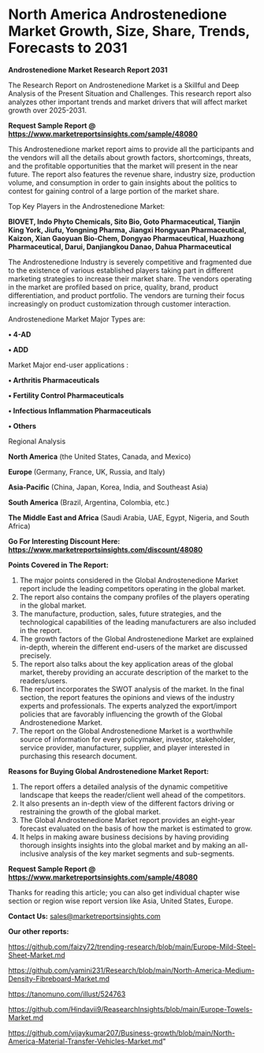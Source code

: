 # North America Androstenedione Market Growth, Size, Share, Trends, Forecasts to 2031

<strong>Androstenedione Market Research Report 2031</strong>

The Research Report on Androstenedione Market is a Skillful and Deep Analysis of the Present Situation and Challenges. This research report also analyzes other important trends and market drivers that will affect market growth over 2025-2031.

<strong>Request Sample Report @ <a href=https://www.marketreportsinsights.com/sample/48080>https://www.marketreportsinsights.com/sample/48080</a></strong>

This Androstenedione market report aims to provide all the participants and the vendors will all the details about growth factors, shortcomings, threats, and the profitable opportunities that the market will present in the near future. The report also features the revenue share, industry size, production volume, and consumption in order to gain insights about the politics to contest for gaining control of a large portion of the market share.

Top Key Players in the Androstenedione Market:

<strong>BIOVET, Indo Phyto Chemicals, Sito Bio, Goto Pharmaceutical, Tianjin King York, Jiufu, Yongning Pharma, Jiangxi Hongyuan Pharmaceutical, Kaizon, Xian Gaoyuan Bio-Chem, Dongyao Pharmaceutical, Huazhong Pharmaceutical, Darui, Danjiangkou Danao, Dahua Pharmaceutical</strong>

The Androstenedione Industry is severely competitive and fragmented due to the existence of various established players taking part in different marketing strategies to increase their market share. The vendors operating in the market are profiled based on price, quality, brand, product differentiation, and product portfolio. The vendors are turning their focus increasingly on product customization through customer interaction.

Androstenedione Market Major Types are:

<strong>•  4-AD

•  ADD</strong>

Market Major end-user applications :

<strong>•  Arthritis Pharmaceuticals

•  Fertility Control Pharmaceuticals

•  Infectious Inflammation Pharmaceuticals

•  Others</strong>

Regional Analysis

</u><strong><b>North America</b></strong> (the United States, Canada, and Mexico)

<strong><b>Europe </b></strong>(Germany, France, UK, Russia, and Italy)

<strong><b>Asia-Pacific</b></strong> (China, Japan, Korea, India, and Southeast Asia)

<strong><b>South America</b></strong> (Brazil, Argentina, Colombia, etc.)

<strong><b>The Middle East and Africa</b></strong> (Saudi Arabia, UAE, Egypt, Nigeria, and South Africa)

<strong>Go For Interesting Discount Here: <a href=https://www.marketreportsinsights.com/discount/48080>https://www.marketreportsinsights.com/discount/48080</a></strong>

<strong>Points Covered in The Report:</strong>
<ol>
  <li>The major points considered in the Global Androstenedione Market report include the leading competitors operating in the global market.</li>
  <li>The report also contains the company profiles of the players operating in the global market.</li>
  <li>The manufacture, production, sales, future strategies, and the technological capabilities of the leading manufacturers are also included in the report.</li>
  <li>The growth factors of the Global Androstenedione Market are explained in-depth, wherein the different end-users of the market are discussed precisely.</li>
  <li>The report also talks about the key application areas of the global market, thereby providing an accurate description of the market to the readers/users.</li>
  <li>The report incorporates the SWOT analysis of the market. In the final section, the report features the opinions and views of the industry experts and professionals. The experts analyzed the export/import policies that are favorably influencing the growth of the Global Androstenedione Market.</li>
  <li>The report on the Global Androstenedione Market is a worthwhile source of information for every policymaker, investor, stakeholder, service provider, manufacturer, supplier, and player interested in purchasing this research document.</li>
</ol>
<strong>Reasons for Buying Global Androstenedione Market Report:</strong>

<ol>
  <li>The report offers a detailed analysis of the dynamic competitive landscape that keeps the reader/client well ahead of the competitors.</li>
  <li>It also presents an in-depth view of the different factors driving or restraining the growth of the global market.</li>
  <li>The Global Androstenedione Market report provides an eight-year forecast evaluated on the basis of how the market is estimated to grow.</li>
  <li>It helps in making aware business decisions by having providing thorough insights insights into the global market and by making an all-inclusive analysis of the key market segments and sub-segments.</li>
</ol>
<strong>Request Sample Report @ <a href=https://www.marketreportsinsights.com/sample/48080>https://www.marketreportsinsights.com/sample/48080</a></strong>


Thanks for reading this article; you can also get individual chapter wise section or region wise report version like Asia, United States, Europe.

<strong>Contact Us:</strong>
sales@marketreportsinsights.com

<strong>Our other reports:</strong>

<a href=https://github.com/faizy72/trending-research/blob/main/Europe-Mild-Steel-Sheet-Market.md>https://github.com/faizy72/trending-research/blob/main/Europe-Mild-Steel-Sheet-Market.md</a>

<a href=https://github.com/yamini231/Research/blob/main/North-America-Medium-Density-Fibreboard-Market.md>https://github.com/yamini231/Research/blob/main/North-America-Medium-Density-Fibreboard-Market.md</a>

<a href=https://tanomuno.com/illust/524763>https://tanomuno.com/illust/524763</a>

<a href=https://github.com/Hindavii9/ReasearchInsights/blob/main/Europe-Towels-Market.md>https://github.com/Hindavii9/ReasearchInsights/blob/main/Europe-Towels-Market.md</a>

<a href=https://github.com/vijaykumar207/Business-growth/blob/main/North-America-Material-Transfer-Vehicles-Market.md>https://github.com/vijaykumar207/Business-growth/blob/main/North-America-Material-Transfer-Vehicles-Market.md</a>"
